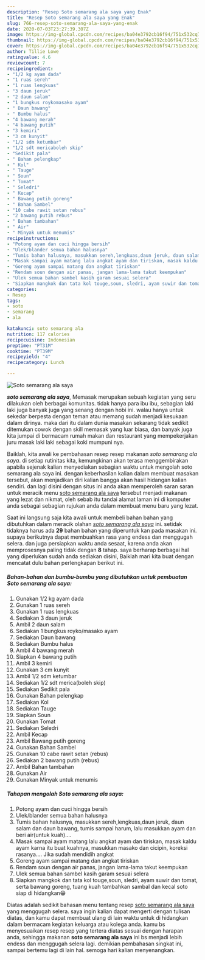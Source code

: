 ```yaml
---
description: "Resep Soto semarang ala saya yang Enak"
title: "Resep Soto semarang ala saya yang Enak"
slug: 766-resep-soto-semarang-ala-saya-yang-enak
date: 2020-07-03T23:27:39.307Z
image: https://img-global.cpcdn.com/recipes/ba04e3792cb16f94/751x532cq70/soto-semarang-ala-saya-foto-resep-utama.jpg
thumbnail: https://img-global.cpcdn.com/recipes/ba04e3792cb16f94/751x532cq70/soto-semarang-ala-saya-foto-resep-utama.jpg
cover: https://img-global.cpcdn.com/recipes/ba04e3792cb16f94/751x532cq70/soto-semarang-ala-saya-foto-resep-utama.jpg
author: Tillie Lowe
ratingvalue: 4.6
reviewcount: 7
recipeingredient:
- "1/2 kg ayam dada"
- "1 ruas sereh"
- "1 ruas lengkuas"
- "3 daun jeruk"
- "2 daun salam"
- "1 bungkus roykomasako ayam"
- " Daun bawang"
- " Bumbu halus"
- "4 bawang merah"
- "4 bawang putih"
- "3 kemiri"
- "3 cm kunyit"
- "1/2 sdm ketumbar"
- "1/2 sdt mericaboleh skip"
- "Sedikit pala"
- " Bahan pelengkap"
- " Kol"
- " Tauge"
- " Soun"
- " Tomat"
- " Seledri"
- " Kecap"
- " Bawang putih goreng"
- " Bahan Sambel"
- "10 cabe rawit setan rebus"
- "2 bawang putih rebus"
- " Bahan tambahan"
- " Air"
- " Minyak untuk menumis"
recipeinstructions:
- "Potong ayam dan cuci hingga bersih"
- "Ulek/blander semua bahan halusnya"
- "Tumis bahan halusnya, masukkan sereh,lengkuas,daun jeruk, daun salam dan daun bawang, tumis sampai harum, lalu masukkan ayam dan beri air(untuk kuah)...."
- "Masak sampai ayam matang lalu angkat ayam dan tiriskan, masak kaldu ayam karna itu buat kuahnya, masukkan masako dan cicipin, koreksi rasanya.... Jika sudah mendidih angkat"
- "Goreng ayam sampai matang dan angkat tiriskan"
- "Rendam soun dengan air panas, jangan lama-lama takut keempukan"
- "Ulek semua bahan sambel kasih garam sesuai selera"
- "Siapkan mangkok dan tata kol touge,soun, sledri, ayam suwir dan tomat, serta bawang goreng, tuang kuah tambahkan sambal dan kecal soto siap di hidangkan😁"
categories:
- Resep
tags:
- soto
- semarang
- ala

katakunci: soto semarang ala 
nutrition: 117 calories
recipecuisine: Indonesian
preptime: "PT31M"
cooktime: "PT39M"
recipeyield: "4"
recipecategory: Lunch

---
```



![Soto semarang ala saya](https://img-global.cpcdn.com/recipes/ba04e3792cb16f94/751x532cq70/soto-semarang-ala-saya-foto-resep-utama.jpg)

<b><i>soto semarang ala saya</i></b>, Memasak merupakan sebuah kegiatan yang seru dilakukan oleh berbagai komunitas. tidak hanya para ibu ibu, sebagian laki laki juga banyak juga yang senang dengan hobi ini. walau hanya untuk sekedar berpesta dengan teman atau memang sudah menjadi kesukaan dalam dirinya. maka dari itu dalam dunia masakan sekarang tidak sedikit ditemukan cowok dengan skill memasak yang luar biasa, dan banyak juga kita jumpai di bermacam rumah makan dan restaurant yang mempekerjakan juru masak laki laki sebagai koki mumpuni nya.

Baiklah, kita awali ke pembahasan resep resep makanan <i>soto semarang ala saya</i>. di setiap rutinitas kita, kemungkinan akan terasa menggembirakan apabila sejenak kalian menyediakan sebagian waktu untuk mengolah soto semarang ala saya ini. dengan keberhasilan kalian dalam membuat masakan tersebut, akan menjadikan diri kalian bangga akan hasil hidangan kalian sendiri. dan lagi disini dengan situs ini anda akan memperoleh saran saran untuk meracik menu <u>soto semarang ala saya</u> tersebut menjadi makanan yang lezat dan nikmat, oleh sebab itu tandai alamat laman ini di komputer anda sebagai sebagian rujukan anda dalam membuat menu baru yang lezat.




Saat ini langsung saja kita awali untuk membeli bahan bahan yang dibutuhkan dalam meracik olahan <u><i>soto semarang ala saya</i></u> ini. setidak tidaknya harus ada <b>29</b> bahan bahan yang diperuntuk kan pada masakan ini. supaya berikutnya dapat membuahkan rasa yang endess dan menggugah selera. dan juga persiapkan waktu anda sesaat, karena anda akan memprosesnya paling tidak dengan <b>8</b> tahap. saya berharap berbagai hal yang diperlukan sudah anda sediakan disini, Baiklah mari kita buat dengan mencatat dulu bahan perlengkapan berikut ini.

<!--inarticleads1-->

##### Bahan-bahan dan bumbu-bumbu yang dibutuhkan untuk pembuatan Soto semarang ala saya:

1. Gunakan 1/2 kg ayam dada
1. Gunakan 1 ruas sereh
1. Gunakan 1 ruas lengkuas
1. Sediakan 3 daun jeruk
1. Ambil 2 daun salam
1. Sediakan 1 bungkus royko/masako ayam
1. Sediakan  Daun bawang
1. Sediakan  Bumbu halus
1. Ambil 4 bawang merah
1. Siapkan 4 bawang putih
1. Ambil 3 kemiri
1. Gunakan 3 cm kunyit
1. Ambil 1/2 sdm ketumbar
1. Sediakan 1/2 sdt merica(boleh skip)
1. Sediakan Sedikit pala
1. Gunakan  Bahan pelengkap
1. Sediakan  Kol
1. Sediakan  Tauge
1. Siapkan  Soun
1. Gunakan  Tomat
1. Sediakan  Seledri
1. Ambil  Kecap
1. Ambil  Bawang putih goreng
1. Gunakan  Bahan Sambel
1. Gunakan 10 cabe rawit setan (rebus)
1. Sediakan 2 bawang putih (rebus)
1. Ambil  Bahan tambahan
1. Gunakan  Air
1. Gunakan  Minyak untuk menumis




<!--inarticleads2-->

##### Tahapan mengolah Soto semarang ala saya:

1. Potong ayam dan cuci hingga bersih
1. Ulek/blander semua bahan halusnya
1. Tumis bahan halusnya, masukkan sereh,lengkuas,daun jeruk, daun salam dan daun bawang, tumis sampai harum, lalu masukkan ayam dan beri air(untuk kuah)....
1. Masak sampai ayam matang lalu angkat ayam dan tiriskan, masak kaldu ayam karna itu buat kuahnya, masukkan masako dan cicipin, koreksi rasanya.... Jika sudah mendidih angkat
1. Goreng ayam sampai matang dan angkat tiriskan
1. Rendam soun dengan air panas, jangan lama-lama takut keempukan
1. Ulek semua bahan sambel kasih garam sesuai selera
1. Siapkan mangkok dan tata kol touge,soun, sledri, ayam suwir dan tomat, serta bawang goreng, tuang kuah tambahkan sambal dan kecal soto siap di hidangkan😁




Diatas adalah sedikit bahasan menu tentang resep <u>soto semarang ala saya</u> yang menggugah selera. saya ingin kalian dapat mengerti dengan tulisan diatas, dan kamu dapat membuat ulang di lain waktu untuk di hidangkan dalam bermacam kegiatan keluarga atau kolega anda. kamu bs menyesuaikan resep resep yang tertera diatas sesuai dengan harapan anda, sehingga makanan <b>soto semarang ala saya</b> ini bs menjadi lebih endess dan menggugah selera lagi. demikian pembahasan singkat ini, sampai bertemu lagi di lain hal. semoga hari kalian menyenangkan.
